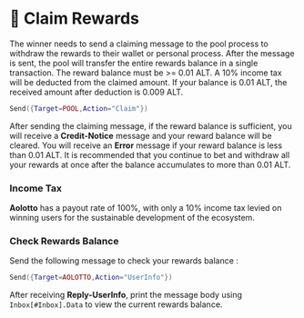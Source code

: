 # 💸 Claim Rewards

The winner needs to send a claiming message to the pool process to withdraw the rewards to their wallet or personal process. After the message is sent, the pool will transfer the entire rewards balance in a single transaction. The reward balance must be >= 0.01 ALT. A 10% income tax will be deducted from the claimed amount. If your balance is 0.01 ALT, the received amount after deduction is 0.009 ALT.

```lua
Send({Target=POOL,Action="Claim"})
```

After sending the claiming message, if the reward balance is sufficient, you will receive a **Credit-Notice** message and your reward balance will be cleared. You will receive an **Error** message if your reward balance is less than 0.01 ALT. It is recommended that you continue to bet and withdraw all your rewards at once after the balance accumulates to more than 0.01 ALT.

### Income Tax <a href="#guan-yu-suo-de-shui" id="guan-yu-suo-de-shui"></a>

**Aolotto** has a payout rate of 100%, with only a 10% income tax levied on winning users for the sustainable development of the ecosystem.&#x20;

### Check Rewards Balance <a href="#jiang-jin-yuecha-xun" id="jiang-jin-yuecha-xun"></a>

Send the following message to check your rewards balance :

```lua
Send({Target=AOLOTTO,Action="UserInfo"})
```

After receiving **Reply-UserInfo**, print the message body using `Inbox[#Inbox].Data` to view the current rewards balance.
